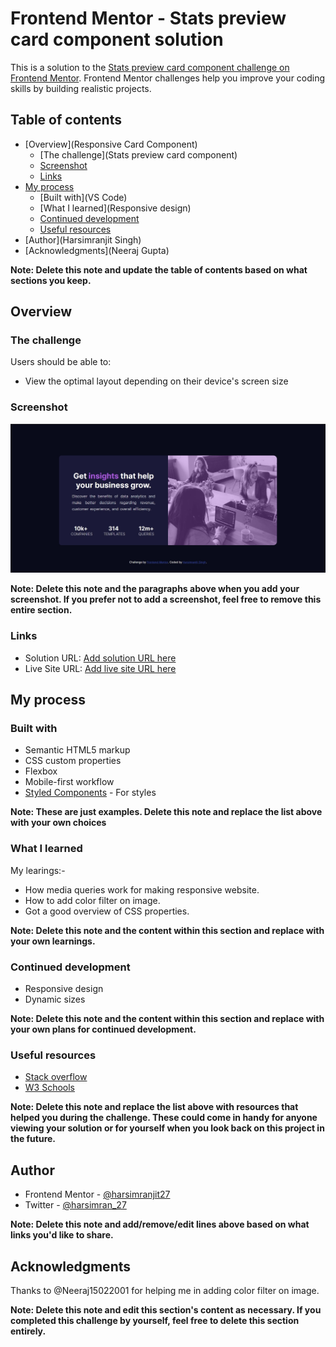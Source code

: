 # Frontend Mentor - Stats preview card component solution

This is a solution to the [Stats preview card component challenge on Frontend Mentor](https://www.frontendmentor.io/challenges/stats-preview-card-component-8JqbgoU62). Frontend Mentor challenges help you improve your coding skills by building realistic projects. 

## Table of contents

- [Overview](Responsive Card Component)
  - [The challenge](Stats preview card component)
  - [Screenshot](images/Screenshot-sol.jpg)
  - [Links](https://github.com/harsimranjit27/FrontEndMentor-Challenges_Basic)
- [My process](#my-process)
  - [Built with](VS Code)
  - [What I learned](Responsive design)
  - [Continued development](#continued-development)
  - [Useful resources](Stackoverflow)
- [Author](Harsimranjit Singh)
- [Acknowledgments](Neeraj Gupta)

**Note: Delete this note and update the table of contents based on what sections you keep.**

## Overview

### The challenge

Users should be able to:

- View the optimal layout depending on their device's screen size

### Screenshot

![Solution screenshot](images/Screenshot-sol.jpg)



<!-- Alternatively, you can use a tool like [FireShot](https://getfireshot.com/) to take the screenshot. FireShot has a free option, so you don't need to purchase it.  -->

<!-- Then crop/optimize/edit your image however you like, add it to your project, and update the file path in the image above. -->

**Note: Delete this note and the paragraphs above when you add your screenshot. If you prefer not to add a screenshot, feel free to remove this entire section.**

### Links

- Solution URL: [Add solution URL here](https://github.com/harsimranjit27/FrontEndMentor-Challenges_Basic)
- Live Site URL: [Add live site URL here](https://github.com/harsimranjit27/FrontEndMentor-Challenges_Basic)

## My process

### Built with

- Semantic HTML5 markup
- CSS custom properties
- Flexbox
- Mobile-first workflow
- [Styled Components](https://styled-components.com/) - For styles

**Note: These are just examples. Delete this note and replace the list above with your own choices**

### What I learned

My learings:-
- How media queries work for making responsive website.
- How to add color filter on image.
- Got a good overview of CSS properties.

**Note: Delete this note and the content within this section and replace with your own learnings.**

### Continued development

- Responsive design
- Dynamic sizes

**Note: Delete this note and the content within this section and replace with your own plans for continued development.**

### Useful resources

- [Stack overflow](https://stackoverflow.com/) 
- [W3 Schools](https://www.w3schools.com) 

**Note: Delete this note and replace the list above with resources that helped you during the challenge. These could come in handy for anyone viewing your solution or for yourself when you look back on this project in the future.**

## Author

- Frontend Mentor - [@harsimranjit27](https://www.frontendmentor.io/profile/harsimranjit27)
- Twitter - [@harsimran_27](https://twitter.com/harsimran_27)

**Note: Delete this note and add/remove/edit lines above based on what links you'd like to share.**

## Acknowledgments

Thanks to @Neeraj15022001 for helping me in adding color filter on image.

**Note: Delete this note and edit this section's content as necessary. If you completed this challenge by yourself, feel free to delete this section entirely.**
